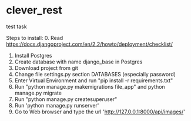 # clever_rest
test task

Steps to install:
0. Read https://docs.djangoproject.com/en/2.2/howto/deployment/checklist/
1. Install Postgres
2. Create database with name django_base in Postgres
3. Download project from git
4. Change file settings.py section DATABASES (especially password)
5. Enter Virtual Environment and run "pip install -r requirements.txt"
6. Run "python manage.py makemigrations file_app" and python manage.py migrate
7. Run "python manage.py createsuperuser"
8. Run 'python manage.py runserver' 
9. Go to Web browser and type the url 'http://127.0.0.1:8000/api/images/'
